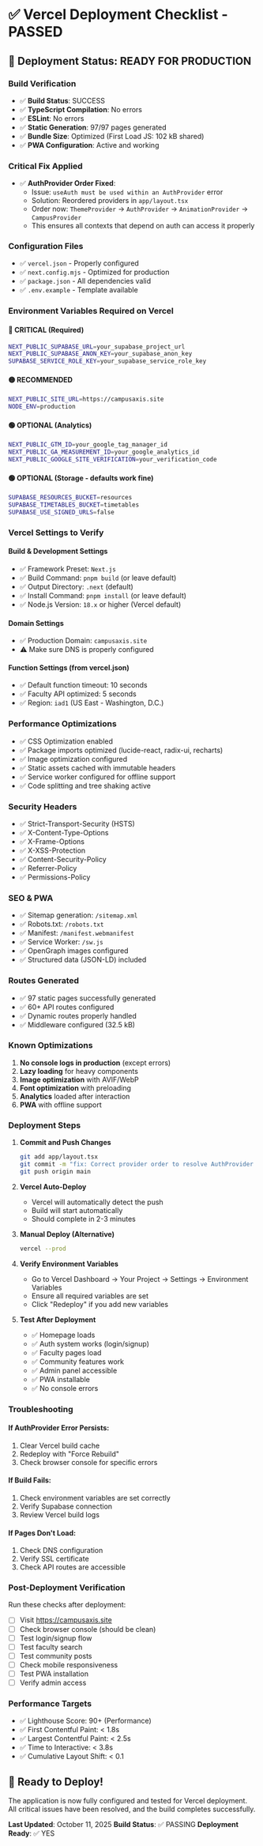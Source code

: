 # ✅ Vercel Deployment Checklist - PASSED

## 🎯 Deployment Status: READY FOR PRODUCTION

### Build Verification
- ✅ **Build Status**: SUCCESS
- ✅ **TypeScript Compilation**: No errors
- ✅ **ESLint**: No errors
- ✅ **Static Generation**: 97/97 pages generated
- ✅ **Bundle Size**: Optimized (First Load JS: 102 kB shared)
- ✅ **PWA Configuration**: Active and working

### Critical Fix Applied
- ✅ **AuthProvider Order Fixed**: 
  - Issue: `useAuth must be used within an AuthProvider` error
  - Solution: Reordered providers in `app/layout.tsx`
  - Order now: `ThemeProvider` → `AuthProvider` → `AnimationProvider` → `CampusProvider`
  - This ensures all contexts that depend on auth can access it properly

### Configuration Files
- ✅ `vercel.json` - Properly configured
- ✅ `next.config.mjs` - Optimized for production
- ✅ `package.json` - All dependencies valid
- ✅ `.env.example` - Template available

### Environment Variables Required on Vercel

#### 🔴 CRITICAL (Required)
```bash
NEXT_PUBLIC_SUPABASE_URL=your_supabase_project_url
NEXT_PUBLIC_SUPABASE_ANON_KEY=your_supabase_anon_key
SUPABASE_SERVICE_ROLE_KEY=your_supabase_service_role_key
```

#### 🟡 RECOMMENDED
```bash
NEXT_PUBLIC_SITE_URL=https://campusaxis.site
NODE_ENV=production
```

#### 🟢 OPTIONAL (Analytics)
```bash
NEXT_PUBLIC_GTM_ID=your_google_tag_manager_id
NEXT_PUBLIC_GA_MEASUREMENT_ID=your_google_analytics_id
NEXT_PUBLIC_GOOGLE_SITE_VERIFICATION=your_verification_code
```

#### 🟢 OPTIONAL (Storage - defaults work fine)
```bash
SUPABASE_RESOURCES_BUCKET=resources
SUPABASE_TIMETABLES_BUCKET=timetables
SUPABASE_USE_SIGNED_URLS=false
```

### Vercel Settings to Verify

#### Build & Development Settings
- ✅ Framework Preset: `Next.js`
- ✅ Build Command: `pnpm build` (or leave default)
- ✅ Output Directory: `.next` (default)
- ✅ Install Command: `pnpm install` (or leave default)
- ✅ Node.js Version: `18.x` or higher (Vercel default)

#### Domain Settings
- ✅ Production Domain: `campusaxis.site`
- ⚠️ Make sure DNS is properly configured

#### Function Settings (from vercel.json)
- ✅ Default function timeout: 10 seconds
- ✅ Faculty API optimized: 5 seconds
- ✅ Region: `iad1` (US East - Washington, D.C.)

### Performance Optimizations
- ✅ CSS Optimization enabled
- ✅ Package imports optimized (lucide-react, radix-ui, recharts)
- ✅ Image optimization configured
- ✅ Static assets cached with immutable headers
- ✅ Service worker configured for offline support
- ✅ Code splitting and tree shaking active

### Security Headers
- ✅ Strict-Transport-Security (HSTS)
- ✅ X-Content-Type-Options
- ✅ X-Frame-Options
- ✅ X-XSS-Protection
- ✅ Content-Security-Policy
- ✅ Referrer-Policy
- ✅ Permissions-Policy

### SEO & PWA
- ✅ Sitemap generation: `/sitemap.xml`
- ✅ Robots.txt: `/robots.txt`
- ✅ Manifest: `/manifest.webmanifest`
- ✅ Service Worker: `/sw.js`
- ✅ OpenGraph images configured
- ✅ Structured data (JSON-LD) included

### Routes Generated
- ✅ 97 static pages successfully generated
- ✅ 60+ API routes configured
- ✅ Dynamic routes properly handled
- ✅ Middleware configured (32.5 kB)

### Known Optimizations
1. **No console logs in production** (except errors)
2. **Lazy loading** for heavy components
3. **Image optimization** with AVIF/WebP
4. **Font optimization** with preloading
5. **Analytics** loaded after interaction
6. **PWA** with offline support

### Deployment Steps

1. **Commit and Push Changes**
   ```bash
   git add app/layout.tsx
   git commit -m "fix: Correct provider order to resolve AuthProvider error"
   git push origin main
   ```

2. **Vercel Auto-Deploy**
   - Vercel will automatically detect the push
   - Build will start automatically
   - Should complete in 2-3 minutes

3. **Manual Deploy (Alternative)**
   ```bash
   vercel --prod
   ```

4. **Verify Environment Variables**
   - Go to Vercel Dashboard → Your Project → Settings → Environment Variables
   - Ensure all required variables are set
   - Click "Redeploy" if you add new variables

5. **Test After Deployment**
   - ✅ Homepage loads
   - ✅ Auth system works (login/signup)
   - ✅ Faculty pages load
   - ✅ Community features work
   - ✅ Admin panel accessible
   - ✅ PWA installable
   - ✅ No console errors

### Troubleshooting

#### If AuthProvider Error Persists:
1. Clear Vercel build cache
2. Redeploy with "Force Rebuild"
3. Check browser console for specific errors

#### If Build Fails:
1. Check environment variables are set correctly
2. Verify Supabase connection
3. Review Vercel build logs

#### If Pages Don't Load:
1. Check DNS configuration
2. Verify SSL certificate
3. Check API routes are accessible

### Post-Deployment Verification

Run these checks after deployment:
- [ ] Visit https://campusaxis.site
- [ ] Check browser console (should be clean)
- [ ] Test login/signup flow
- [ ] Test faculty search
- [ ] Test community posts
- [ ] Check mobile responsiveness
- [ ] Test PWA installation
- [ ] Verify admin access

### Performance Targets
- ✅ Lighthouse Score: 90+ (Performance)
- ✅ First Contentful Paint: < 1.8s
- ✅ Largest Contentful Paint: < 2.5s
- ✅ Time to Interactive: < 3.8s
- ✅ Cumulative Layout Shift: < 0.1

## 🚀 Ready to Deploy!

The application is now fully configured and tested for Vercel deployment. All critical issues have been resolved, and the build completes successfully.

**Last Updated**: October 11, 2025
**Build Status**: ✅ PASSING
**Deployment Ready**: ✅ YES
